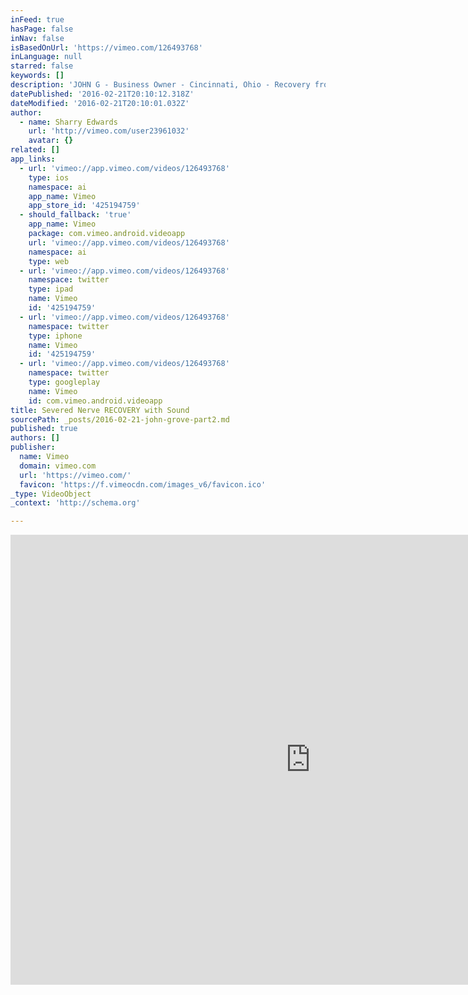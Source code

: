 ```yaml
---
inFeed: true
hasPage: false
inNav: false
isBasedOnUrl: 'https://vimeo.com/126493768'
inLanguage: null
starred: false
keywords: []
description: 'JOHN G - Business Owner - Cincinnati, Ohio - Recovery from severed nerve during surgery - is now a BioAcoustic Provider'
datePublished: '2016-02-21T20:10:12.318Z'
dateModified: '2016-02-21T20:10:01.032Z'
author:
  - name: Sharry Edwards
    url: 'http://vimeo.com/user23961032'
    avatar: {}
related: []
app_links:
  - url: 'vimeo://app.vimeo.com/videos/126493768'
    type: ios
    namespace: ai
    app_name: Vimeo
    app_store_id: '425194759'
  - should_fallback: 'true'
    app_name: Vimeo
    package: com.vimeo.android.videoapp
    url: 'vimeo://app.vimeo.com/videos/126493768'
    namespace: ai
    type: web
  - url: 'vimeo://app.vimeo.com/videos/126493768'
    namespace: twitter
    type: ipad
    name: Vimeo
    id: '425194759'
  - url: 'vimeo://app.vimeo.com/videos/126493768'
    namespace: twitter
    type: iphone
    name: Vimeo
    id: '425194759'
  - url: 'vimeo://app.vimeo.com/videos/126493768'
    namespace: twitter
    type: googleplay
    name: Vimeo
    id: com.vimeo.android.videoapp
title: Severed Nerve RECOVERY with Sound
sourcePath: _posts/2016-02-21-john-grove-part2.md
published: true
authors: []
publisher:
  name: Vimeo
  domain: vimeo.com
  url: 'https://vimeo.com/'
  favicon: 'https://f.vimeocdn.com/images_v6/favicon.ico'
_type: VideoObject
_context: 'http://schema.org'

---
```

<iframe src="https://cdn.embedly.com/widgets/media.html?src=https%3A%2F%2Fplayer.vimeo.com%2Fvideo%2F126493768&amp;url=https%3A%2F%2Fvimeo.com%2F126493768&amp;image=http%3A%2F%2Fi.vimeocdn.com%2Fvideo%2F516953079_960.jpg&amp;key=b7d04c9b404c499eba89ee7072e1c4f7&amp;type=text%2Fhtml&amp;schema=vimeo" width="960" height="720" scrolling="no" frameborder="0" allowfullscreen="allowfullscreen" style=""></iframe>